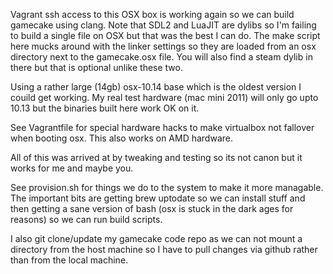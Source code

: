 
Vagrant ssh access to this OSX box is working again so we can build 
gamecake using clang. Note that SDL2 and LuaJIT are dylibs so I'm 
failing to build a single file on OSX but that was the best I can do. 
The make script here mucks around with the linker settings so they are 
loaded from an osx directory next to the gamecake.osx file. You will 
also find a steam dylib in there but that is optional unlike these two.


Using a rather large (14gb) osx-10.14 base which is the oldest version 
I couild get working. My real test hardware (mac mini 2011) will only 
go upto 10.13 but the binaries built here work OK on it.

See Vagrantfile for special hardware hacks to make virtualbox not 
fallover when booting osx. This also works on AMD hardware.

All of this was arrived at by tweaking and testing so its not canon but 
it works for me and maybe you.

See provision.sh for things we do to the system to make it more 
managable. The important bits are getting brew uptodate so we can 
install stuff and then getting a sane version of bash (osx is stuck in 
the dark ages for reasons) so we can run build scripts.

I also git clone/update my gamecake code repo as we can not mount a 
directory from the host machine so I have to pull changes via github 
rather than from the local machine.

